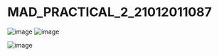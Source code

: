 # MAD_PRACTICAL_2_21012011087
![image](https://github.com/kriya553/MAD_PRACTICAL_2_21012011087/assets/139701018/4c104ee4-dd6a-4688-a6d3-70d9229f1903)
![image](https://github.com/kriya553/MAD_PRACTICAL_2_21012011087/assets/139701018/5910f646-e710-4017-a494-58f00087b61c)

![image](https://github.com/kriya553/MAD_PRACTICAL_2_21012011087/assets/139701018/2e402edc-1caf-456e-9c98-3352cf7c382d)
